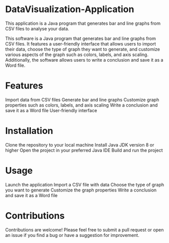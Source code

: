 # DataVisualization-Application
This application is a Java program that generates bar and line graphs from CSV files to analyse your data.


This software is a Java program that generates bar and line graphs from CSV files. It features a user-friendly interface that allows users to import their data, choose the type of graph they want to generate, and customize various aspects of the graph such as colors, labels, and axis scaling. Additionally, the software allows users to write a conclusion and save it as a Word file.

# Features
Import data from CSV files
Generate bar and line graphs
Customize graph properties such as colors, labels, and axis scaling
Write a conclusion and save it as a Word file
User-friendly interface

# Installation
Clone the repository to your local machine
Install Java JDK version 8 or higher
Open the project in your preferred Java IDE
Build and run the project

# Usage
Launch the application
Import a CSV file with data
Choose the type of graph you want to generate
Customize the graph properties
Write a conclusion and save it as a Word file

# Contributions
Contributions are welcome! Please feel free to submit a pull request or open an issue if you find a bug or have a suggestion for improvement.
